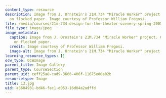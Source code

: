 ```yaml
---
content_type: resource
description: Image from J. Ornstein's 21M.734 "Miracle Worker" project. Chalk pastel
  on flocked paper. Image courtesy of Professor William Fregosi.
file: /media/courses/21m-734-design-for-the-theater-scenery-spring-2005/a8604931bd46fac1d05316d04a2adffd_13.jpg
file_type: image/jpeg
image_metadata:
  caption: Image from J. Ornstein's 21M.734 "Miracle Worker" project. Chalk pastel
    on flocked paper.
  credit: Image courtesy of Professor William Fregosi.
  image-alt: Image from J. Ornstein's 21M.734 "Miracle Worker" project.
learning_resource_types: []
ocw_type: OCWImage
parent_title: Image Gallery
parent_type: CourseSection
parent_uid: ceff25a8-cad9-3666-406f-11675e80a02b
resourcetype: Image
title: 13.jpg
uid: a8604931-bd46-fac1-d053-16d04a2adffd
---
```

